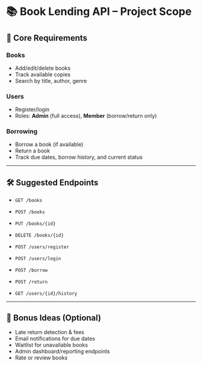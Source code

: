 # 📚 Book Lending API – Project Scope

## 🧾 Core Requirements

### Books

- Add/edit/delete books
- Track available copies
- Search by title, author, genre

### Users

- Register/login
- Roles: **Admin** (full access), **Member** (borrow/return only)

### Borrowing

- Borrow a book (if available)
- Return a book
- Track due dates, borrow history, and current status

---

## 🛠 Suggested Endpoints

- `GET /books`
- `POST /books`
- `PUT /books/{id}`
- `DELETE /books/{id}`

- `POST /users/register`
- `POST /users/login`

- `POST /borrow`
- `POST /return`

- `GET /users/{id}/history`

---

## 🧠 Bonus Ideas (Optional)

- Late return detection & fees
- Email notifications for due dates
- Waitlist for unavailable books
- Admin dashboard/reporting endpoints
- Rate or review books

